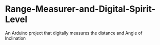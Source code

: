 # Range-Measurer-and-Digital-Spirit-Level
An Arduino project that digitally measures the distance and Angle of Inclination
